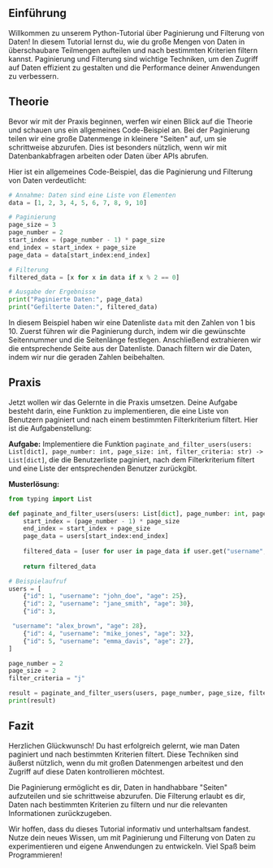 
## Einführung

Willkommen zu unserem Python-Tutorial über Paginierung und Filterung von Daten! In diesem Tutorial lernst du, wie du große Mengen von Daten in überschaubare Teilmengen aufteilen und nach bestimmten Kriterien filtern kannst. Paginierung und Filterung sind wichtige Techniken, um den Zugriff auf Daten effizient zu gestalten und die Performance deiner Anwendungen zu verbessern.

## Theorie

Bevor wir mit der Praxis beginnen, werfen wir einen Blick auf die Theorie und schauen uns ein allgemeines Code-Beispiel an. Bei der Paginierung teilen wir eine große Datenmenge in kleinere "Seiten" auf, um sie schrittweise abzurufen. Dies ist besonders nützlich, wenn wir mit Datenbankabfragen arbeiten oder Daten über APIs abrufen.

Hier ist ein allgemeines Code-Beispiel, das die Paginierung und Filterung von Daten verdeutlicht:

```python
# Annahme: Daten sind eine Liste von Elementen
data = [1, 2, 3, 4, 5, 6, 7, 8, 9, 10]

# Paginierung
page_size = 3
page_number = 2
start_index = (page_number - 1) * page_size
end_index = start_index + page_size
page_data = data[start_index:end_index]

# Filterung
filtered_data = [x for x in data if x % 2 == 0]

# Ausgabe der Ergebnisse
print("Paginierte Daten:", page_data)
print("Gefilterte Daten:", filtered_data)
```

In diesem Beispiel haben wir eine Datenliste `data` mit den Zahlen von 1 bis 10. Zuerst führen wir die Paginierung durch, indem wir die gewünschte Seitennummer und die Seitenlänge festlegen. Anschließend extrahieren wir die entsprechende Seite aus der Datenliste. Danach filtern wir die Daten, indem wir nur die geraden Zahlen beibehalten.

## Praxis

Jetzt wollen wir das Gelernte in die Praxis umsetzen. Deine Aufgabe besteht darin, eine Funktion zu implementieren, die eine Liste von Benutzern paginiert und nach einem bestimmten Filterkriterium filtert. Hier ist die Aufgabenstellung:

**Aufgabe:** Implementiere die Funktion `paginate_and_filter_users(users: List[dict], page_number: int, page_size: int, filter_criteria: str) -> List[dict]`, die die Benutzerliste paginiert, nach dem Filterkriterium filtert und eine Liste der entsprechenden Benutzer zurückgibt.

**Musterlösung:**

```python
from typing import List

def paginate_and_filter_users(users: List[dict], page_number: int, page_size: int, filter_criteria: str) -> List[dict]:
    start_index = (page_number - 1) * page_size
    end_index = start_index + page_size
    page_data = users[start_index:end_index]
    
    filtered_data = [user for user in page_data if user.get("username", "").startswith(filter_criteria)]
    
    return filtered_data

# Beispielaufruf
users = [
    {"id": 1, "username": "john_doe", "age": 25},
    {"id": 2, "username": "jane_smith", "age": 30},
    {"id": 3,

 "username": "alex_brown", "age": 28},
    {"id": 4, "username": "mike_jones", "age": 32},
    {"id": 5, "username": "emma_davis", "age": 27},
]

page_number = 2
page_size = 2
filter_criteria = "j"

result = paginate_and_filter_users(users, page_number, page_size, filter_criteria)
print(result)
```

## Fazit

Herzlichen Glückwunsch! Du hast erfolgreich gelernt, wie man Daten paginiert und nach bestimmten Kriterien filtert. Diese Techniken sind äußerst nützlich, wenn du mit großen Datenmengen arbeitest und den Zugriff auf diese Daten kontrollieren möchtest.

Die Paginierung ermöglicht es dir, Daten in handhabbare "Seiten" aufzuteilen und sie schrittweise abzurufen. Die Filterung erlaubt es dir, Daten nach bestimmten Kriterien zu filtern und nur die relevanten Informationen zurückzugeben.

Wir hoffen, dass du dieses Tutorial informativ und unterhaltsam fandest. Nutze dein neues Wissen, um mit Paginierung und Filterung von Daten zu experimentieren und eigene Anwendungen zu entwickeln. Viel Spaß beim Programmieren!